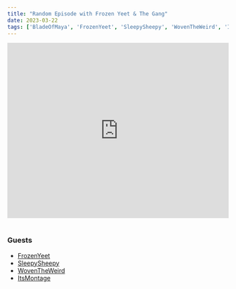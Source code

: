 ```yaml
---
title: "Random Episode with Frozen Yeet & The Gang"
date: 2023-03-22
tags: ['BladeOfMaya', 'FrozenYeet', 'SleepySheepy', 'WovenTheWeird', 'ItsMontage']
---
```


<iframe width="100%" height="400" src="https://www.youtube.com/embed/YTxbug69vQw" title="YouTube video player" frameborder="0" allow="accelerometer; autoplay; clipboard-write; encrypted-media; gyroscope; picture-in-picture" allowfullscreen></iframe><br><br>

### Guests
- [FrozenYeet](https://www.youtube.com/@frozenyeet)
- [SleepySheepy](https://www.youtube.com/@sleepy_sheepy)
- [WovenTheWeird](https://www.youtube.com/@woventheweird)
- [ItsMontage](https://www.youtube.com/@ItsMontageTTV)
